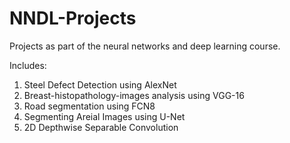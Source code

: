 # NNDL-Projects
Projects as part of the neural networks and deep learning course.

Includes:

1. Steel Defect Detection  using AlexNet
2. Breast-histopathology-images analysis using VGG-16
3. Road segmentation using FCN8
4. Segmenting Areial Images using U-Net
5. 2D Depthwise Separable Convolution

